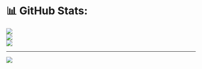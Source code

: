 # 📊 GitHub Stats:
![](https://github-readme-stats.vercel.app/api?username=MaelCicciu&theme=dark&hide_border=false&include_all_commits=false&count_private=false)<br/>
![](https://github-readme-streak-stats.herokuapp.com/?user=MaelCicciu&theme=dark&hide_border=false)<br/>
![](https://github-readme-stats.vercel.app/api/top-langs/?username=MaelCicciu&theme=dark&hide_border=false&include_all_commits=false&count_private=false&layout=compact)

---
[![](https://visitcount.itsvg.in/api?id=MaelCicciu&icon=0&color=0)](https://visitcount.itsvg.in)

<!-- Proudly created with GPRM ( https://gprm.itsvg.in ) -->
